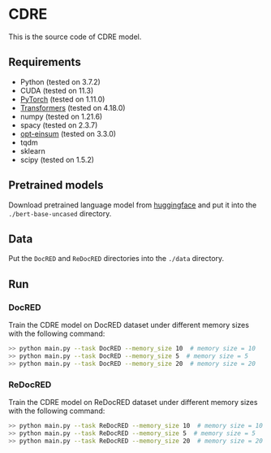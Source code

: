 # CDRE
This is the source code of CDRE model.

## Requirements
* Python (tested on 3.7.2)
* CUDA (tested on 11.3)
* [PyTorch](http://pytorch.org/) (tested on 1.11.0)
* [Transformers](https://github.com/huggingface/transformers) (tested on 4.18.0)
* numpy (tested on 1.21.6)
* spacy (tested on 2.3.7)
* [opt-einsum](https://github.com/dgasmith/opt_einsum) (tested on 3.3.0)
* tqdm
* sklearn
* scipy (tested on 1.5.2)

## Pretrained models
Download pretrained language model from [huggingface](https://huggingface.co/bert-base-uncased) and put it into the `./bert-base-uncased` directory. 

## Data

Put the `DocRED` and  `ReDocRED`  directories into the `./data` directory. 

## Run
### DocRED
Train the CDRE model on DocRED dataset under different memory sizes with the following command:

```bash
>> python main.py --task DocRED --memory_size 10  # memory size = 10
>> python main.py --task DocRED --memory_size 5  # memory size = 5
>> python main.py --task DocRED --memory_size 20  # memory size = 20
```

### ReDocRED
Train the CDRE model on ReDocRED dataset under different memory sizes  with the following command:
```bash
>> python main.py --task ReDocRED --memory_size 10  # memory size = 10
>> python main.py --task ReDocRED --memory_size 5  # memory size = 5
>> python main.py --task ReDocRED --memory_size 20  # memory size = 20
```

